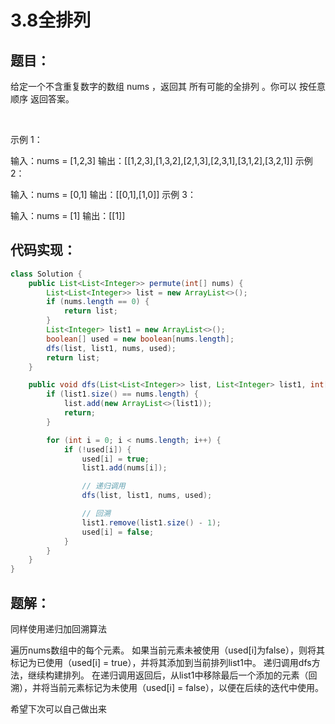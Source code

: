 # 3.8全排列

## 题目：

给定一个不含重复数字的数组 nums ，返回其 所有可能的全排列 。你可以 按任意顺序 返回答案。

 

示例 1：

输入：nums = [1,2,3]
输出：[[1,2,3],[1,3,2],[2,1,3],[2,3,1],[3,1,2],[3,2,1]]
示例 2：

输入：nums = [0,1]
输出：[[0,1],[1,0]]
示例 3：

输入：nums = [1]
输出：[[1]]



## 代码实现：

```java
class Solution {
    public List<List<Integer>> permute(int[] nums) {
        List<List<Integer>> list = new ArrayList<>();
        if (nums.length == 0) {
            return list;
        }
        List<Integer> list1 = new ArrayList<>();
        boolean[] used = new boolean[nums.length];
        dfs(list, list1, nums, used);
        return list;
    }

    public void dfs(List<List<Integer>> list, List<Integer> list1, int[] nums, boolean[] used) {
        if (list1.size() == nums.length) {
            list.add(new ArrayList<>(list1));
            return;
        }

        for (int i = 0; i < nums.length; i++) {
            if (!used[i]) {
                used[i] = true;
                list1.add(nums[i]);

                // 递归调用
                dfs(list, list1, nums, used);

                // 回溯
                list1.remove(list1.size() - 1);
                used[i] = false;
            }
        }
    }
}
```

## 题解：

同样使用递归加回溯算法

遍历nums数组中的每个元素。
如果当前元素未被使用（used[i]为false），则将其标记为已使用（used[i] = true），并将其添加到当前排列list1中。
递归调用dfs方法，继续构建排列。
在递归调用返回后，从list1中移除最后一个添加的元素（回溯），并将当前元素标记为未使用（used[i] = false），以便在后续的迭代中使用。

希望下次可以自己做出来